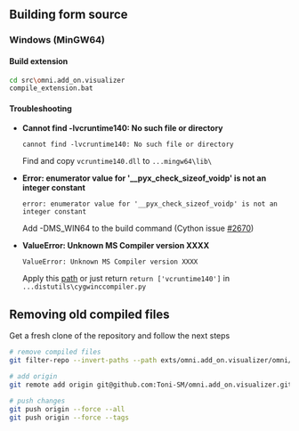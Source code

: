 ## Building form source

### Windows (MinGW64)

#### Build extension

```bash
cd src\omni.add_on.visualizer
compile_extension.bat
```

#### Troubleshooting

* **Cannot find -lvcruntime140: No such file or directory**

    ```
    cannot find -lvcruntime140: No such file or directory
    ```

    Find and copy `vcruntime140.dll` to `...mingw64\lib\`

* **Error: enumerator value for '__pyx_check_sizeof_voidp' is not an integer constant**

    ```
    error: enumerator value for '__pyx_check_sizeof_voidp' is not an integer constant
    ```

    Add -DMS_WIN64 to the build command (Cython issue [#2670](https://github.com/cython/cython/issues/2670#issuecomment-432212671))

* **ValueError: Unknown MS Compiler version XXXX**

    ```
    ValueError: Unknown MS Compiler version XXXX
    ```

    Apply this [path](https://bugs.python.org/file40608/patch.diff) or just return `return ['vcruntime140']` in `...distutils\cygwinccompiler.py`
    
## Removing old compiled files

Get a fresh clone of the repository and follow the next steps

```bash
# remove compiled files
git filter-repo --invert-paths --path exts/omni.add_on.visualizer/omni/add_on/visualizer/_data_visualizer.cpython-37m-x86_64-linux-gnu.so

# add origin
git remote add origin git@github.com:Toni-SM/omni.add_on.visualizer.git

# push changes
git push origin --force --all
git push origin --force --tags
```

